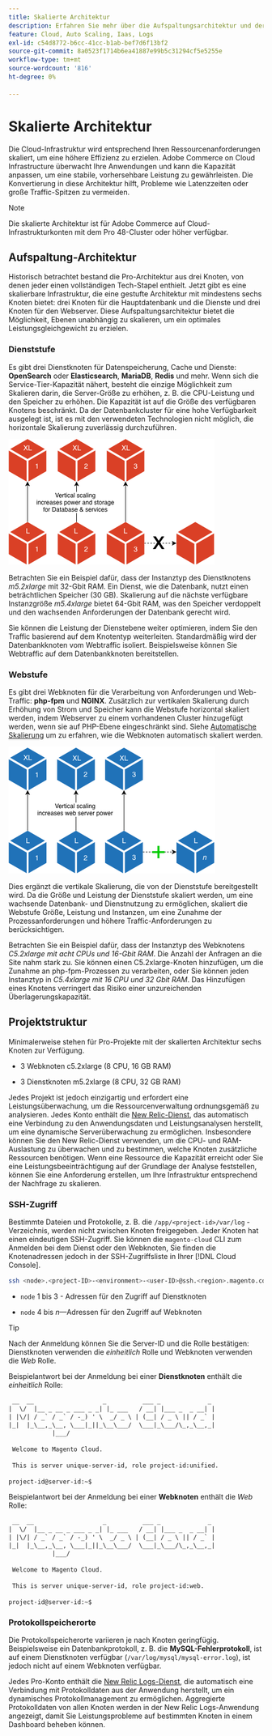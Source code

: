 ```yaml
---
title: Skalierte Architektur
description: Erfahren Sie mehr über die Aufspaltungsarchitektur und deren Skalierung zur Erfüllung der Anforderungen.
feature: Cloud, Auto Scaling, Iaas, Logs
exl-id: c54d8772-b6cc-41cc-b1ab-bef7d6f13bf2
source-git-commit: 8a0523f1714b6ea41887e99b5c31294cf5e5255e
workflow-type: tm+mt
source-wordcount: '816'
ht-degree: 0%

---
```


# Skalierte Architektur

Die Cloud-Infrastruktur wird entsprechend Ihren Ressourcenanforderungen skaliert, um eine höhere Effizienz zu erzielen. Adobe Commerce on Cloud Infrastructure überwacht Ihre Anwendungen und kann die Kapazität anpassen, um eine stabile, vorhersehbare Leistung zu gewährleisten. Die Konvertierung in diese Architektur hilft, Probleme wie Latenzzeiten oder große Traffic-Spitzen zu vermeiden.

>[!NOTE]
>
>Die skalierte Architektur ist für Adobe Commerce auf Cloud-Infrastrukturkonten mit dem Pro 48-Cluster oder höher verfügbar.

## Aufspaltung-Architektur

Historisch betrachtet bestand die Pro-Architektur aus drei Knoten, von denen jeder einen vollständigen Tech-Stapel enthielt. Jetzt gibt es eine skalierbare Infrastruktur, die eine gestufte Architektur mit mindestens sechs Knoten bietet: drei Knoten für die Hauptdatenbank und die Dienste und drei Knoten für den Webserver. Diese Aufspaltungsarchitektur bietet die Möglichkeit, Ebenen unabhängig zu skalieren, um ein optimales Leistungsgleichgewicht zu erzielen.

### Dienststufe

Es gibt drei Dienstknoten für Datenspeicherung, Cache und Dienste: **OpenSearch** oder **Elasticsearch**, **MariaDB**, **Redis** und mehr. Wenn sich die Service-Tier-Kapazität nähert, besteht die einzige Möglichkeit zum Skalieren darin, die Server-Größe zu erhöhen, z. B. die CPU-Leistung und den Speicher zu erhöhen. Die Kapazität ist auf die Größe des verfügbaren Knotens beschränkt. Da der Datenbankcluster für eine hohe Verfügbarkeit ausgelegt ist, ist es mit den verwendeten Technologien nicht möglich, die horizontale Skalierung zuverlässig durchzuführen.

![Skalierung der Dienstebene](../../assets/scaling-service.png)

Betrachten Sie ein Beispiel dafür, dass der Instanztyp des Dienstknotens _m5.2xlarge_ mit 32-Gbit RAM. Ein Dienst, wie die Datenbank, nutzt einen beträchtlichen Speicher (30 GB). Skalierung auf die nächste verfügbare Instanzgröße _m5.4xlarge_ bietet 64-Gbit RAM, was den Speicher verdoppelt und den wachsenden Anforderungen der Datenbank gerecht wird.

Sie können die Leistung der Dienstebene weiter optimieren, indem Sie den Traffic basierend auf dem Knotentyp weiterleiten. Standardmäßig wird der Datenbankknoten vom Webtraffic isoliert. Beispielsweise können Sie Webtraffic auf dem Datenbankknoten bereitstellen.

### Webstufe

Es gibt drei Webknoten für die Verarbeitung von Anforderungen und Web-Traffic: **php-fpm** und **NGINX**. Zusätzlich zur vertikalen Skalierung durch Erhöhung von Strom und Speicher kann die Webstufe horizontal skaliert werden, indem Webserver zu einem vorhandenen Cluster hinzugefügt werden, wenn sie auf PHP-Ebene eingeschränkt sind. Siehe [Automatische Skalierung](autoscaling.md) um zu erfahren, wie die Webknoten automatisch skaliert werden.

![Skalierung auf Webebene](../../assets/scaling-web.png)

Dies ergänzt die vertikale Skalierung, die von der Dienststufe bereitgestellt wird. Da die Größe und Leistung der Dienststufe skaliert werden, um eine wachsende Datenbank- und Dienstnutzung zu ermöglichen, skaliert die Webstufe Größe, Leistung und Instanzen, um eine Zunahme der Prozessanforderungen und höhere Traffic-Anforderungen zu berücksichtigen.

Betrachten Sie ein Beispiel dafür, dass der Instanztyp des Webknotens _C5.2xlarge mit acht CPUs und 16-Gbit RAM_. Die Anzahl der Anfragen an die Site nahm stark zu. Sie können einen C5.2xlarge-Knoten hinzufügen, um die Zunahme an php-fpm-Prozessen zu verarbeiten, oder Sie können jeden Instanztyp in _C5.4xlarge mit 16 CPU und 32 Gbit RAM_. Das Hinzufügen eines Knotens verringert das Risiko einer unzureichenden Überlagerungskapazität.

## Projektstruktur

Minimalerweise stehen für Pro-Projekte mit der skalierten Architektur sechs Knoten zur Verfügung.

- 3 Webknoten c5.2xlarge (8 CPU, 16 GB RAM)

- 3 Dienstknoten m5.2xlarge (8 CPU, 32 GB RAM)

Jedes Projekt ist jedoch einzigartig und erfordert eine Leistungsüberwachung, um die Ressourcenverwaltung ordnungsgemäß zu analysieren. Jedes Konto enthält die [New Relic-Dienst](../monitor/new-relic-service.md), das automatisch eine Verbindung zu den Anwendungsdaten und Leistungsanalysen herstellt, um eine dynamische Serverüberwachung zu ermöglichen. Insbesondere können Sie den New Relic-Dienst verwenden, um die CPU- und RAM-Auslastung zu überwachen und zu bestimmen, welche Knoten zusätzliche Ressourcen benötigen. Wenn eine Ressource die Kapazität erreicht oder Sie eine Leistungsbeeinträchtigung auf der Grundlage der Analyse feststellen, können Sie eine Anforderung erstellen, um Ihre Infrastruktur entsprechend der Nachfrage zu skalieren.

### SSH-Zugriff

Bestimmte Dateien und Protokolle, z. B. die `/app/<project-id>/var/log` -Verzeichnis, werden nicht zwischen Knoten freigegeben. Jeder Knoten hat einen eindeutigen SSH-Zugriff. Sie können die `magento-cloud` CLI zum Anmelden bei dem Dienst oder den Webknoten, Sie finden die Knotenadressen jedoch in der SSH-Zugriffsliste in Ihrer [!DNL Cloud Console].

```bash
ssh <node>.<project-ID>-<environment>-<user-ID>@ssh.<region>.magento.com
```

- `node` 1 bis 3 - Adressen für den Zugriff auf Dienstknoten

- `node` 4 bis _n_—Adressen für den Zugriff auf Webknoten

>[!TIP]
>
>Nach der Anmeldung können Sie die Server-ID und die Rolle bestätigen: Dienstknoten verwenden die _einheitlich_ Rolle und Webknoten verwenden die _Web_ Rolle.

Beispielantwort bei der Anmeldung bei einer **Dienstknoten** enthält die _einheitlich_ Rolle:

```terminal
 __  __                   _          ___ _             _
|  \/  |__ _ __ _ ___ _ _| |_ ___   / __| |___ _  _ __| |
| |\/| / _` / _` / -_) ' \  _/ _ \ | (__| / _ \ || / _` |
|_|  |_\__,_\__, \___|_||_\__\___/  \___|_\___/\_,_\__,_|
            |___/

 Welcome to Magento Cloud.

 This is server unique-server-id, role project-id:unified.

project-id@server-id:~$
```

Beispielantwort bei der Anmeldung bei einer **Webknoten** enthält die _Web_ Rolle:

```terminal
 __  __                   _          ___ _             _
|  \/  |__ _ __ _ ___ _ _| |_ ___   / __| |___ _  _ __| |
| |\/| / _` / _` / -_) ' \  _/ _ \ | (__| / _ \ || / _` |
|_|  |_\__,_\__, \___|_||_\__\___/  \___|_\___/\_,_\__,_|
            |___/

 Welcome to Magento Cloud.

 This is server unique-server-id, role project-id:web.

project-id@server-id:~$
```

### Protokollspeicherorte

Die Protokollspeicherorte variieren je nach Knoten geringfügig. Beispielsweise ein Datenbankprotokoll, z. B. die **MySQL-Fehlerprotokoll**, ist auf einem Dienstknoten verfügbar (`/var/log/mysql/mysql-error.log`), ist jedoch nicht auf einem Webknoten verfügbar.

Jedes Pro-Konto enthält die [New Relic Logs-Dienst](../monitor/new-relic-service.md), die automatisch eine Verbindung mit Protokolldaten aus der Anwendung herstellt, um ein dynamisches Protokollmanagement zu ermöglichen. Aggregierte Protokolldaten von allen Knoten werden in der New Relic Logs-Anwendung angezeigt, damit Sie Leistungsprobleme auf bestimmten Knoten in einem Dashboard beheben können.
